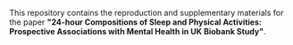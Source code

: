 This repository contains the reproduction and supplementary materials for the paper 
**"24-hour Compositions of Sleep and Physical Activities: Prospective Associations with Mental Health in UK Biobank Study"**.
